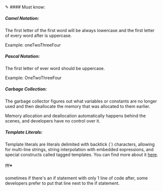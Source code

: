 ✎ #### Must know:

##### Camel Notation:

The first letter of the first word will be always lowercase and the first letter of every word after is uppercase.

Example: oneTwoThreeFour

##### Pascal Notation:

The first letter of ever word should be uppercase.

Example: OneTwoThreeFour

##### Carbage Collection:

The garbage collector figures out what variables or constants are no longer used and then deallocate the memory that was allocated to them earlier.

Memory allocation and deallocation automatically happens behind the scenes, and developers have no control over it.

##### Template Literals:

Template literals are literals delimited with backtick (`) characters, allowing for multi-line strings, string interpolation with embedded expressions, and special constructs called tagged templates.
You can find more about it [here](https://developer.mozilla.org/en-US/docs/Web/JavaScript/Reference/Template_literals).

##### **!!!***
sometimes if there's an if statement with only 1 line of code after, some developers prefer to put that line next to the if statement.
